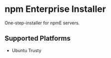 # npm Enterprise Installer

One-step-installer for npmE servers.

## Supported Platforms

* Ubuntu Trusty
